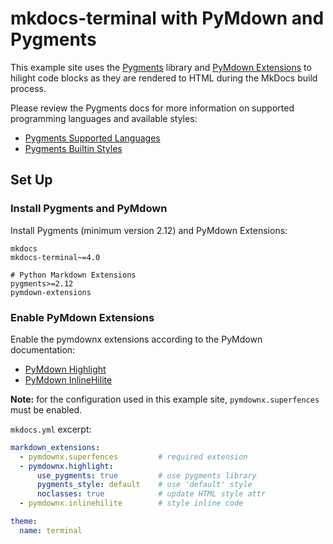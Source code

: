 # mkdocs-terminal with PyMdown and Pygments

This example site uses the [Pygments] library and [PyMdown Extensions] to hilight code blocks as they are rendered to HTML during the MkDocs build process.

Please review the Pygments docs for more information on supported programming languages and available styles:

- [Pygments Supported Languages] 
- [Pygments Builtin Styles]

[Pygments]: https://pygments.org/
[PyMdown Extensions]: https://facelessuser.github.io/pymdown-extensions/
[Pygments Supported Languages]: https://pygments.org/languages/
[Pygments Builtin Styles]: https://pygments.org/styles/

## Set Up
### Install Pygments and PyMdown

Install Pygments (minimum version 2.12) and PyMdown Extensions:

```text
mkdocs
mkdocs-terminal~=4.0

# Python Markdown Extensions
pygments>=2.12
pymdown-extensions
```

### Enable PyMdown Extensions

Enable the pymdownx extensions according to the PyMdown documentation:

- [PyMdown Highlight]
- [PyMdown InlineHilite]

[PyMdown Highlight]: https://facelessuser.github.io/pymdown-extensions/extensions/highlight/
[PyMdown InlineHilite]: https://facelessuser.github.io/pymdown-extensions/extensions/inlinehilite/

**Note:** for the configuration used in this example site, `pymdownx.superfences` must be enabled.

`mkdocs.yml` excerpt:

```yaml
markdown_extensions:
  - pymdownx.superfences         # required extension
  - pymdownx.highlight:
      use_pygments: true         # use pygments library    
      pygments_style: default    # use 'default' style
      noclasses: true            # update HTML style attr
  - pymdownx.inlinehilite        # style inline code

theme:
  name: terminal
```
